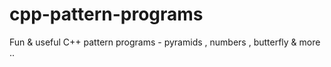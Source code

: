 # cpp-pattern-programs
Fun &amp; useful C++ pattern programs - pyramids , numbers , butterfly &amp; more ..

